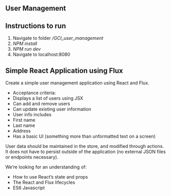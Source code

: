 ## User Management

## Instructions to run
1. Navigate to folder */GCI_user_management*
2. *NPM install*
3. *NPM run dev*
4. Navigate to localhost:8080

## Simple React Application using Flux
Create a simple user management application using React and Flux.

* Acceptance criteria:
* Displays a list of users using JSX
* Can add and remove users
* Can update existing user information
* User info includes
* First name
* Last name
* Address
* Has a basic UI (something more than unformatted text on a screen)

User data should be maintained in the store, and modified through actions. It does not have to persist outside of the application (no external JSON files or endpoints necessary).

We’re looking for an understanding of:
* How to use React’s state and props
* The React and Flux lifecycles
* ES6 Javascript
